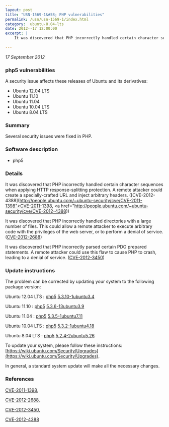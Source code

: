 ```yaml
---
layout: post
title: "USN-1569-1&#58; PHP vulnerabilities"
permalink: /usn/usn-1569-1/index.html
category:  ubuntu-8.04-lts
date: 2012--17 12:00:00
excerpt: |
    It was discovered that PHP incorrectly handled certain character sequences when applying HTTP response-splitting protection. A remote attacker could create a specially-crafted URL and inject arbitrary headers. ([CVE-2012-4388](http://people.ubuntu.com/~ubuntu-security/cve/CVE-2011-1398">CVE-2011-1398</a>, <a href="http://people.ubuntu.com/~ubuntu-security/cve/CVE-2012-4388))
    
--- 
```

 
 

*17 September 2012*

### php5 vulnerabilities

A security issue affects these releases of Ubuntu and its derivatives:

* Ubuntu 12.04 LTS
* Ubuntu 11.10
* Ubuntu 11.04
* Ubuntu 10.04 LTS
* Ubuntu 8.04 LTS

### Summary

Several security issues were fixed in PHP. 

### Software description

* php5 

### Details

It was discovered that PHP incorrectly handled certain character sequences when applying HTTP response-splitting protection. A remote attacker could create a specially-crafted URL and inject arbitrary headers. ([CVE-2012-4388](http://people.ubuntu.com/~ubuntu-security/cve/CVE-2011-1398">CVE-2011-1398</a>, <a href="http://people.ubuntu.com/~ubuntu-security/cve/CVE-2012-4388))

It was discovered that PHP incorrectly handled directories with a large number of files. This could allow a remote attacker to execute arbitrary code with the privileges of the web server, or to perform a denial of service. ([CVE-2012-2688](http://people.ubuntu.com/~ubuntu-security/cve/CVE-2012-2688))

It was discovered that PHP incorrectly parsed certain PDO prepared statements. A remote attacker could use this flaw to cause PHP to crash, leading to a denial of service. ([CVE-2012-3450](http://people.ubuntu.com/~ubuntu-security/cve/CVE-2012-3450)) 

### Update instructions

The problem can be corrected by updating your system to the following package version:

Ubuntu 12.04 LTS
 : [php5](https://launchpad.net/ubuntu/+source/php5) <span> [5.3.10-1ubuntu3.4](https://launchpad.net/ubuntu/+source/php5/5.3.10-1ubuntu3.4) </span> 

Ubuntu 11.10
 : [php5](https://launchpad.net/ubuntu/+source/php5) <span> [5.3.6-13ubuntu3.9](https://launchpad.net/ubuntu/+source/php5/5.3.6-13ubuntu3.9) </span> 

Ubuntu 11.04
 : [php5](https://launchpad.net/ubuntu/+source/php5) <span> [5.3.5-1ubuntu7.11](https://launchpad.net/ubuntu/+source/php5/5.3.5-1ubuntu7.11) </span> 

Ubuntu 10.04 LTS
 : [php5](https://launchpad.net/ubuntu/+source/php5) <span> [5.3.2-1ubuntu4.18](https://launchpad.net/ubuntu/+source/php5/5.3.2-1ubuntu4.18) </span> 

Ubuntu 8.04 LTS
 : [php5](https://launchpad.net/ubuntu/+source/php5) <span> [5.2.4-2ubuntu5.26](https://launchpad.net/ubuntu/+source/php5/5.2.4-2ubuntu5.26) </span> 

To update your system, please follow these instructions: [https://wiki.ubuntu.com/Security/Upgrades](https://wiki.ubuntu.com/Security/Upgrades).

In general, a standard system update will make all the necessary changes. 

### References

 
 [CVE-2011-1398](http://people.ubuntu.com/~ubuntu-security/cve/CVE-2011-1398), 

 [CVE-2012-2688](http://people.ubuntu.com/~ubuntu-security/cve/CVE-2012-2688), 

 [CVE-2012-3450](http://people.ubuntu.com/~ubuntu-security/cve/CVE-2012-3450), 

 [CVE-2012-4388](http://people.ubuntu.com/~ubuntu-security/cve/CVE-2012-4388)
 

